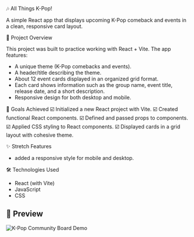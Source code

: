 🎶 All Things K-Pop!

A simple React app that displays upcoming K-Pop comeback and events in a clean, responsive card layout.

📌 Project Overview

This project was built to practice working with React + Vite. The app features:
* A unique theme (K-Pop comebacks and events).
* A header/title describing the theme.
* About 12 event cards displayed in an organized grid format.
* Each card shows information such as the group name, event title, release date, and a short description.
* Responsive design for both desktop and mobile.

🎯 Goals Achieved
    ☑️ Initialized a new React project with Vite.
    ☑️ Created functional React components.
    ☑️ Defined and passed props to components.
    ☑️ Applied CSS styling to React components.
    ☑️ Displayed cards in a grid layout with cohesive theme.

✨ Stretch Features
* added a responsive style for mobile and desktop.

🛠️ Technologies Used
* React (with Vite)
* JavaScript
* CSS

## 📸 Preview  

![K-Pop Community Board Demo](https://media1.giphy.com/media/v1.Y2lkPTc5MGI3NjExb2VhajlxNHZiNjNsbng4bmkxdndsMGVzdnRjOTU1aWc1MmQ2aXBkbyZlcD12MV9pbnRlcm5hbF9naWZfYnlfaWQmY3Q9Zw/cSGlJWT6zMdnHFTeen/giphy.gif)
